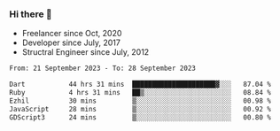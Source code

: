 ### Hi there 👋

- Freelancer since Oct, 2020
- Developer since July, 2017
- Structral Engineer since July, 2012

<!--START_SECTION:waka-->

```txt
From: 21 September 2023 - To: 28 September 2023

Dart           44 hrs 31 mins  █████████████████████▓░░░   87.04 %
Ruby           4 hrs 31 mins   ██▒░░░░░░░░░░░░░░░░░░░░░░   08.84 %
Ezhil          30 mins         ▒░░░░░░░░░░░░░░░░░░░░░░░░   00.98 %
JavaScript     28 mins         ▒░░░░░░░░░░░░░░░░░░░░░░░░   00.92 %
GDScript3      24 mins         ▒░░░░░░░░░░░░░░░░░░░░░░░░   00.80 %
```

<!--END_SECTION:waka-->

